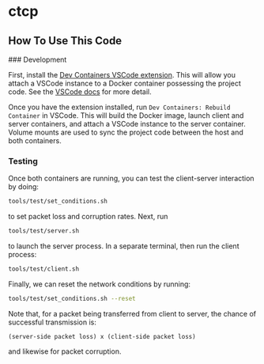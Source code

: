 # ctcp

## How To Use This Code

### Development

First, install the [Dev Containers VSCode extension](https://marketplace.visualstudio.com/items?itemName=ms-vscode-remote.remote-containers). This will allow you attach a VSCode instance to a Docker container possessing the project code. See the [VSCode docs](https://code.visualstudio.com/docs/devcontainers/containers) for more detail.

Once you have the extension installed, run `Dev Containers: Rebuild Container` in VSCode. This will build the Docker image, launch client and server 
containers, and attach a VSCode instance to the server container. Volume mounts are used to sync the project code between the host and both containers.

### Testing

Once both containers are running, you can test the client-server interaction by doing:

```bash
tools/test/set_conditions.sh
```

to set packet loss and corruption rates. Next, run

```bash
tools/test/server.sh
```

to launch the server process. In a separate terminal, then run the client process:

```bash
tools/test/client.sh
```

Finally, we can reset the network conditions by running:

```bash
tools/test/set_conditions.sh --reset
```

Note that, for a packet being transferred from client to server, the chance of successful transmission is:

```
(server-side packet loss) x (client-side packet loss)
```

and likewise for packet corruption. 